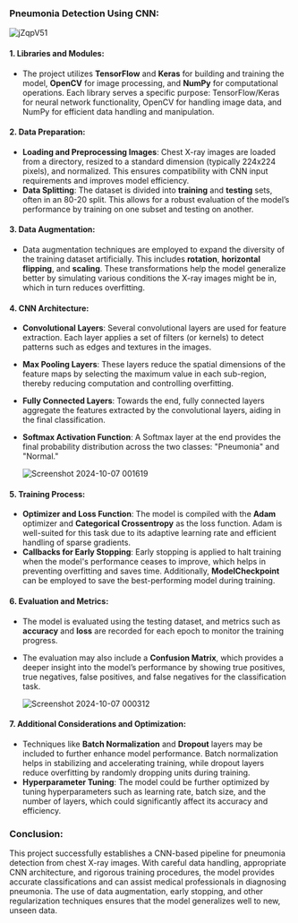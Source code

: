 
### Pneumonia Detection Using CNN:

![jZqpV51](https://github.com/user-attachments/assets/836c11a1-2b2c-42ea-b0aa-a89df877c66f)


#### 1. **Libraries and Modules:**
   - The project utilizes **TensorFlow** and **Keras** for building and training the model, **OpenCV** for image processing, and **NumPy** for computational operations. Each library serves a specific purpose: TensorFlow/Keras for neural network functionality, OpenCV for handling image data, and NumPy for efficient data handling and manipulation.

#### 2. **Data Preparation:**
   - **Loading and Preprocessing Images**: Chest X-ray images are loaded from a directory, resized to a standard dimension (typically 224x224 pixels), and normalized. This ensures compatibility with CNN input requirements and improves model efficiency.
   - **Data Splitting**: The dataset is divided into **training** and **testing** sets, often in an 80-20 split. This allows for a robust evaluation of the model’s performance by training on one subset and testing on another.

#### 3. **Data Augmentation:**
   - Data augmentation techniques are employed to expand the diversity of the training dataset artificially. This includes **rotation**, **horizontal flipping**, and **scaling**. These transformations help the model generalize better by simulating various conditions the X-ray images might be in, which in turn reduces overfitting.

#### 4. **CNN Architecture:**
   - **Convolutional Layers**: Several convolutional layers are used for feature extraction. Each layer applies a set of filters (or kernels) to detect patterns such as edges and textures in the images.
   - **Max Pooling Layers**: These layers reduce the spatial dimensions of the feature maps by selecting the maximum value in each sub-region, thereby reducing computation and controlling overfitting.
   - **Fully Connected Layers**: Towards the end, fully connected layers aggregate the features extracted by the convolutional layers, aiding in the final classification.
   - **Softmax Activation Function**: A Softmax layer at the end provides the final probability distribution across the two classes: "Pneumonia" and "Normal."
     
     ![Screenshot 2024-10-07 001619](https://github.com/user-attachments/assets/a3c02103-fc95-4494-a9c9-adec4f55df89)


#### 5. **Training Process:**
   - **Optimizer and Loss Function**: The model is compiled with the **Adam** optimizer and **Categorical Crossentropy** as the loss function. Adam is well-suited for this task due to its adaptive learning rate and efficient handling of sparse gradients.
   - **Callbacks for Early Stopping**: Early stopping is applied to halt training when the model's performance ceases to improve, which helps in preventing overfitting and saves time. Additionally, **ModelCheckpoint** can be employed to save the best-performing model during training.

#### 6. **Evaluation and Metrics:**
   - The model is evaluated using the testing dataset, and metrics such as **accuracy** and **loss** are recorded for each epoch to monitor the training progress.
   - The evaluation may also include a **Confusion Matrix**, which provides a deeper insight into the model’s performance by showing true positives, true negatives, false positives, and false negatives for the classification task.
     
     ![Screenshot 2024-10-07 000312](https://github.com/user-attachments/assets/b44b46c1-ae05-4467-8abd-57e024f57d3f)


#### 7. **Additional Considerations and Optimization:**
   - Techniques like **Batch Normalization** and **Dropout** layers may be included to further enhance model performance. Batch normalization helps in stabilizing and accelerating training, while dropout layers reduce overfitting by randomly dropping units during training.
   - **Hyperparameter Tuning**: The model could be further optimized by tuning hyperparameters such as learning rate, batch size, and the number of layers, which could significantly affect its accuracy and efficiency.

### Conclusion:
This project successfully establishes a CNN-based pipeline for pneumonia detection from chest X-ray images. With careful data handling, appropriate CNN architecture, and rigorous training procedures, the model provides accurate classifications and can assist medical professionals in diagnosing pneumonia. The use of data augmentation, early stopping, and other regularization techniques ensures that the model generalizes well to new, unseen data.

